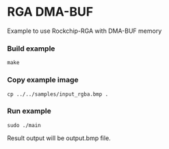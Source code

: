 # RGA DMA-BUF

Example to use Rockchip-RGA with DMA-BUF memory

### Build example
```shell
make
```

### Copy example image
```shell
cp ../../samples/input_rgba.bmp .
```

### Run example
```shell
sudo ./main
```

Result output will be output.bmp file.
